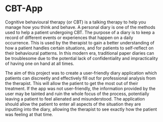 # CBT-App 

Cognitive behavioural therapy (or CBT) is a talking therapy to help you manage how you think and behave. A personal diary is one of the methods used to help a patient undergoing CBT. The purpose of a diary is to keep a record of different events or experiences that happen on a daily occurrence. This is used by the therapist to gain a better understanding of how a patient handles certain situations, and for patients to self-reflect on their behavioural patterns. In this modern era, traditional paper diaries can be troublesome due to the potential lack of confidentiality and impracticality of having one on hand at all times.

The aim of this project was to create a user-friendly diary application which patients can discreetly and effectively fill out for professional analysis from the therapist. This will allow the patient to get the most out of their treatment. If the app was not user-friendly, the information provided by the user may be tainted and ruin the whole focus of the process, potentially leaving a patient to feel alienated and misunderstood. The application should allow the patient to enter all aspects of the situation they are inputting into the diary, allowing the therapist to see exactly how the patient was feeling at that time.
